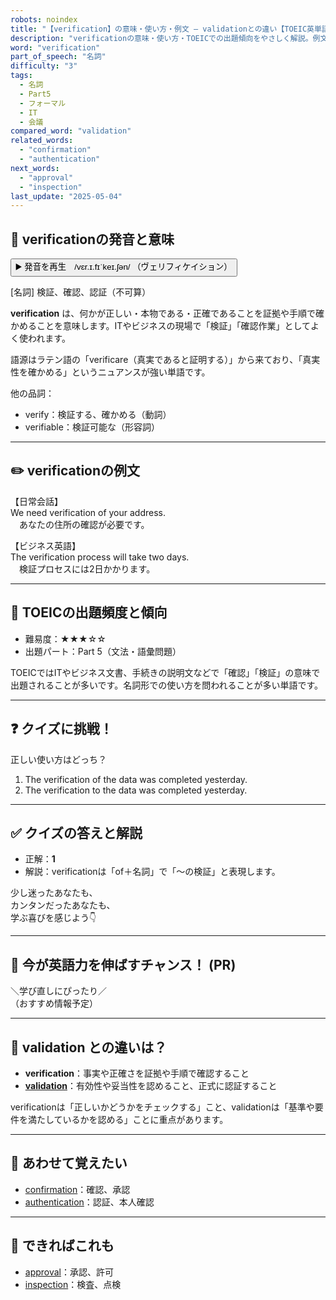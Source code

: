 ```yaml
---
robots: noindex
title: "【verification】の意味・使い方・例文 ― validationとの違い【TOEIC英単語】"
description: "verificationの意味・使い方・TOEICでの出題傾向をやさしく解説。例文・クイズ付きでvalidationとの違いもわかりやすく学べます。"
word: "verification"
part_of_speech: "名詞"
difficulty: "3"
tags:
  - 名詞
  - Part5
  - フォーマル
  - IT
  - 会議
compared_word: "validation"
related_words:
  - "confirmation"
  - "authentication"
next_words:
  - "approval"
  - "inspection"
last_update: "2025-05-04"
---
```


## 🔰 verificationの発音と意味

<button class="play-audio" onclick="playTTS('verification')">
  <span class="play-audio-main">
    ▶️ 発音を再生　/vɛr.ɪ.fɪˈkeɪ.ʃən/
  </span>
  <span class="play-audio-sub">
    （ヴェリフィケイション）
  </span>
</button>

[名詞] 検証、確認、認証（不可算）

**verification** は、何かが正しい・本物である・正確であることを証拠や手順で確かめることを意味します。ITやビジネスの現場で「検証」「確認作業」としてよく使われます。

語源はラテン語の「verificare（真実であると証明する）」から来ており、「真実性を確かめる」というニュアンスが強い単語です。

他の品詞：  
- verify：検証する、確かめる（動詞）
- verifiable：検証可能な（形容詞）

---

## ✏️ verificationの例文

【日常会話】  
We need verification of your address.  
　あなたの住所の確認が必要です。

【ビジネス英語】  
The verification process will take two days.  
　検証プロセスには2日かかります。

---

## 🎯 TOEICの出題頻度と傾向

- 難易度：★★★☆☆
- 出題パート：Part 5（文法・語彙問題）

TOEICではITやビジネス文書、手続きの説明文などで「確認」「検証」の意味で出題されることが多いです。名詞形での使い方を問われることが多い単語です。

---

## ❓ クイズに挑戦！

正しい使い方はどっち？

1. The verification of the data was completed yesterday.  
2. The verification to the data was completed yesterday.

---

## ✅ クイズの答えと解説

- 正解：**1**
- 解説：verificationは「of＋名詞」で「～の検証」と表現します。

少し迷ったあなたも、  
カンタンだったあなたも、  
学ぶ喜びを感じよう👇️

---

## 🚀 今が英語力を伸ばすチャンス！ (PR)

<div class="info-center">
＼学び直しにぴったり／<br>  
（おすすめ情報予定）
</div>

---

## 🤔  validation との違いは？

- **verification**：事実や正確さを証拠や手順で確認すること
- **[validation](/validation)**：有効性や妥当性を認めること、正式に認証すること

verificationは「正しいかどうかをチェックする」こと、validationは「基準や要件を満たしているかを認める」ことに重点があります。

---

## 🧩 あわせて覚えたい

- [confirmation](/confirmation)：確認、承認
- [authentication](/authentication)：認証、本人確認

---

## 📖 できればこれも

- [approval](/approval)：承認、許可
- [inspection](/inspection)：検査、点検

<!-- cvid: aid32_bid41 -->
